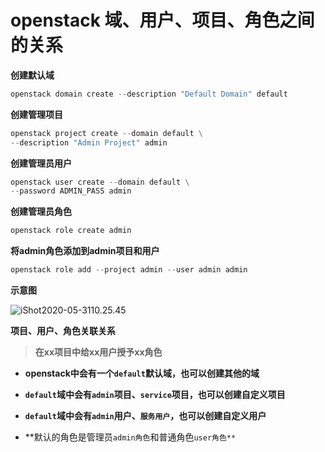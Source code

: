 # openstack 域、用户、项目、角色之间的关系

**创建默认域**

```python
openstack domain create --description "Default Domain" default
```



**创建管理项目**

```python
openstack project create --domain default \
--description "Admin Project" admin
```



**创建管理员用户**

```python
openstack user create --domain default \
--password ADMIN_PASS admin
```



**创建管理员角色**

```python
openstack role create admin
```



**将admin角色添加到admin项目和用户**

```python
openstack role add --project admin --user admin admin
```





**示意图**

![iShot2020-05-3110.25.45](https://gitea.pptfz.cn/pptfz/picgo-images/raw/master/img/iShot2020-05-3110.25.45.png)

**项目、用户、角色关联关系**

> **在xx项目中给xx用户授予xx角色**

- **openstack中会有一个`default`默认域，也可以创建其他的域**

- **`default`域中会有``admin``项目、``service``项目，也可以创建自定义项目**
- **`default`域中会有`admin`用户、`服务用户`，也可以创建自定义用户**
- **默认的角色是管理员`admin角色`和普通角色`user角色**`







